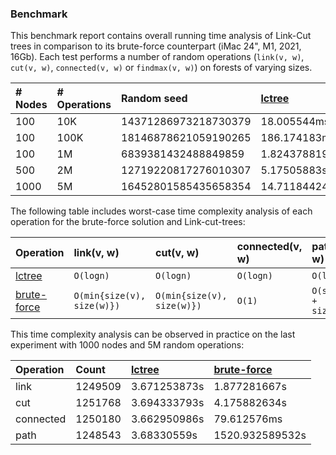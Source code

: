 ### Benchmark
This benchmark report contains overall running time analysis of Link-Cut trees in comparison to its brute-force counterpart (iMac 24", M1, 2021, 16Gb).
Each test performs a number of random operations (`link(v, w)`, `cut(v, w)`, `connected(v, w)` or `findmax(v, w)`) on forests of varying sizes.

| # Nodes     | # Operations    | Random seed           | [lctree](https://github.com/azizkayumov/lctree/blob/main/src/lctree.rs)    | [brute-force](https://github.com/azizkayumov/lctree/blob/main/tests/test_random.rs)  | 
| :---        | :---            | :---                  | :---          | :---            |
| 100         | 10K             | 14371286973218730379  | 18.005544ms   | 291.587072ms    |
| 100         | 100K            | 18146878621059190265  | 186.174183ms  | 3.055154731s    |
| 100         | 1M              | 6839381432488849859   | 1.824378819s  | 30.510083671s   |
| 500         | 2M              | 12719220817276010307  | 5.17505883s   | 303.150073635s  |
| 1000        | 5M              | 16452801585435658354  | 14.711844242s | 1527.065366409s |

The following table includes worst-case time complexity analysis of each operation for the brute-force solution and Link-cut-trees:

| Operation   |  link(v, w)  |  cut(v, w) |  connected(v, w)  |  path(v, w)  |
| :---        | :---         | :---       |  :---             |  :---        |
| [lctree](https://github.com/azizkayumov/lctree/blob/main/src/lctree.rs)                     | `O(logn)`                   | `O(logn)`                    |  `O(logn)`  |  `O(logn)`              |
| [brute-force](https://github.com/azizkayumov/lctree/blob/main/tests/test_random.rs)         | `O(min{size(v), size(w)})`  | `O(min{size(v), size(w)})`   |  `O(1)`     |  `O(size(v) + size(w))` |

This time complexity analysis can be observed in practice on the last experiment with 1000 nodes and 5M random operations:

| Operation   | Count   | [lctree](https://github.com/azizkayumov/lctree/blob/main/src/lctree.rs)    | [brute-force](https://github.com/azizkayumov/lctree/blob/main/tests/test_random.rs)  |
| :---        | :---            | :---            | :---                  |
| link        | 1249509         | 3.671253873s    | 1.877281667s          |
| cut         | 1251768         | 3.694333793s    | 4.175882634s          |
| connected   | 1250180         | 3.662950986s    | 79.612576ms           |
| path        | 1248543         | 3.68330559s     | 1520.932589532s       |
